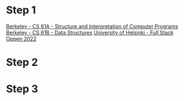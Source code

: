 # Step 1

[Berkeley - CS 61A - Structure and Interpretation of Computer Programs](https://inst.eecs.berkeley.edu/~cs61a/sp21/)
[Berkeley - CS 61B - Data Structures](https://sp21.datastructur.es/)
[University of Helsinki - Full Stack Oppen 2022](https://fullstackopen.com/en/)

# Step 2


# Step 3
